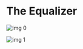 # The Equalizer

![img 0](https://fanart.tv/fanart/movies/156022/moviethumb/the-equalizer-548bf4f1a99db.jpg)

![img 1](https://i.imgur.com/5ND9PzF.png)

